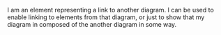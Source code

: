 I am an element representing a link to another diagram. I can be used to enable linking to elements from that diagram, or just to show that my diagram in composed of the another diagram in some way.